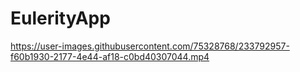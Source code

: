 # EulerityApp

https://user-images.githubusercontent.com/75328768/233792957-f60b1930-2177-4e44-af18-c0bd40307044.mp4



